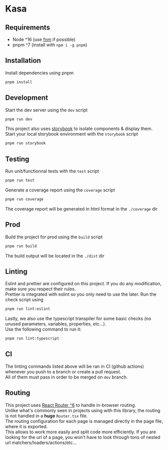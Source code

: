 # Kasa

## Requirements

- Node ^16 (use [fnm](https://github.com/Schniz/fnm) if possible)
- pnpm ^7 (install with `npm i -g pnpm`)

## Installation

Install dependencies using pnpm

```bash
pnpm install
```

## Development

Start the dev server using the `dev` script

```bash
pnpm run dev
```

This project also uses [storybook](storybook.js.org/) to isolate components & display them.  
Start your local storybook environment with the `storybook` script

```bash
pnpm run storybook
```

## Testing

Run unit/functionnal tests with the `test` script

```bash
pnpm run test
```

Generate a coverage report using the `coverage` script

```bash
pnpm run coverage
```

The coverage report will be generated in html format in the `./coverage` dir

## Prod

Build the project for prod using the `build` script

```bash
pnpm run build
```

The build output will be located in the `./dist` dir

## Linting

Eslint and prettier are configured on this project. If you do any modification, make sure you respect their rules.  
Prettier is integrated with eslint so you only need to use the later. Run the check script using

```bash
pnpm run lint:eslint
```

Lastly, we also use the typescript transpiler for some basic checks (no unused parameters, variables, properties, etc...).  
Use the following command to run it:

```bash
pnpm run lint:typescript
```

## CI

The linting commands listed above will be ran in CI (github actions) whenever you push to a branch or create a pull request.  
All of them must pass in order to be merged on `dev` branch.

## Routing

This project uses [React Router ^6](https://reactrouter.com/en/main) to handle in-browser routing.  
Unlike what's commonly seen in projects using with this library, the routing is not handled in a **huge** `Router.tsx` file.  
The routing configuration for each page is managed directly in the page file, where it is exported.  
This allows to work more easily and split code more efficiently.
If you are looking for the url of a page, you won't have to look through tons of nested url matchers/loaders/actions/etc...
